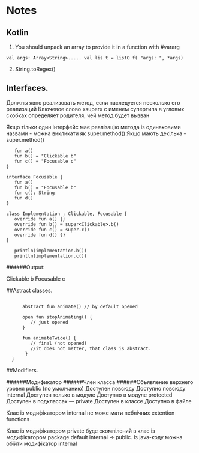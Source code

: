 # Notes

## Kotlin

1. You should unpack an array to provide it in a function with #vararg

`val args: Array<String>.....
 val lis t = listO f( "args: ", *args)`
 
 2. String.toRegex()
 
 ## Interfaces.
 
Должны явно реализовать метод, если
наследуется несколько его реализаций
Ключевое слово «super» с именем супертипа в угловых
скобках определяет родителя, чей метод будет вызван

Якщо тільки один інтерфейс має реалізацію метода із одинаковими назвами - можна викликати як super.method()
Якщо мають декілька - super<InterfaceName>.method()
 
 ```interface Clickable {
    fun a()
    fun b() = "Clickable b"
    fun c() = "Focusable c"
 }

 interface Focusable {
    fun a()
    fun b() = "Focusable b"
    fun c(): String
    fun d()
 }
 
 class Implementation : Clickable, Focusable {
    override fun a() {}
    override fun b() = super<Clickable>.b()
    override fun c() = super.c()
    override fun d() {}
 }

    println(implementation.b())
    println(implementation.c())
```

######Output:
    
 Clickable b
 Focusable c
 
  ##Astract classes.
  
 ``` abstract class Animated {
   
       abstract fun animate() // by default opened
   
       open fun stopAnimating() {
          // just opened
       }

       fun animateTwice() {
          // final (not opened)
          //it does not metter, that class is abstract. 
        }
   }
   ```
  
  ##Modifiers.

  ######Модификатор           ######Член класса            ######Объявление верхнего уровня
  public (по умолчанию)       Доступен повсюду             Доступно повсюду
  internal                    Доступен только в модуле     Доступно в модуле
  protected                   Доступен в подклассах        —
  private                     Доступен в классе            Доступно в файле


  Клас із модифікатором internal не може мати пеблічних extention functions

  Клас із модифікатором private буде скомпілений в клас із модифікатором package default
  internal -> public. 
  Із java-коду можна обійти модифікатор internal

